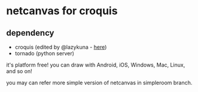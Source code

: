 netcanvas for croquis
=====================

dependency
---------------------
* croquis (edited by @lazykuna - [here](https://github.com/kuna/croquis.js/tree/master/extension))
* tornado (python server)

it's platform free! you can draw with Android, iOS, Windows, Mac, Linux, and so on!

you may can refer more simple version of netcanvas in simpleroom branch.